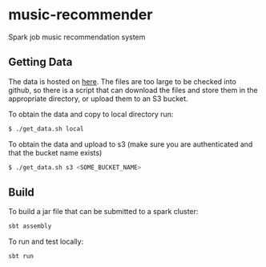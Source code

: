 # music-recommender

Spark job music recommendation system


## Getting Data
The data is hosted on [here](http://www.iro.umontreal.ca/~lisa/datasets/profiledata_06-May-2005.tar.gz). The files are too large to be checked into github, so there is a script that can download the files and store them in the appropriate directory, or upload them to an S3 bucket.

To obtain the data and copy to local directory run:
```bash
$ ./get_data.sh local
```

To obtain the data and upload to s3 (make sure you are authenticated and that the bucket name exists)
```bash
$ ./get_data.sh s3 <SOME_BUCKET_NAME>
```


## Build
To build a jar file that can be submitted to a spark cluster:
```bash
sbt assembly
```

To run and test locally:
```bash
sbt run
```
